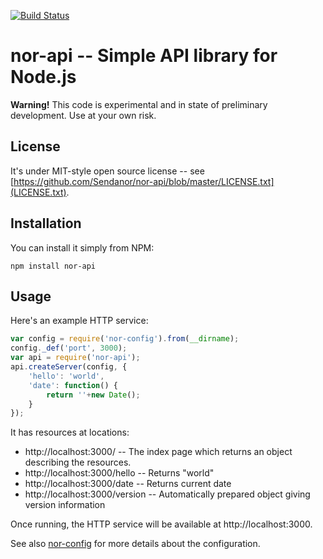 [![Build Status](https://secure.travis-ci.org/Sendanor/nor-api.png?branch=master)](http://travis-ci.org/Sendanor/nor-api#readme)

nor-api -- Simple API library for Node.js
=========================================

**Warning!** This code is experimental and in state of preliminary development. Use at your own risk.

License
-------

It's under MIT-style open source license -- see [https://github.com/Sendanor/nor-api/blob/master/LICENSE.txt](LICENSE.txt).

Installation
------------

You can install it simply from NPM:

	npm install nor-api

Usage
-----

Here's an example HTTP service:

```javascript
var config = require('nor-config').from(__dirname);
config._def('port', 3000);
var api = require('nor-api');
api.createServer(config, {
	'hello': 'world',
	'date': function() {
		return ''+new Date();
	}
});
```

It has resources at locations: 

* http://localhost:3000/        -- The index page which returns an object describing the resources.
* http://localhost:3000/hello   -- Returns "world"
* http://localhost:3000/date    -- Returns current date
* http://localhost:3000/version -- Automatically prepared object giving version information

Once running, the HTTP service will be available at http://localhost:3000.

See also [nor-config](http://github.com/Sendanor/nor-config#readme) for more details about the configuration.
